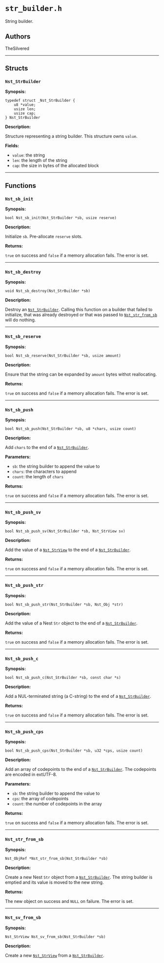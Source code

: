 # `str_builder.h`

String builder.

## Authors

TheSilvered

---

## Structs

### `Nst_StrBuilder`

**Synopsis:**

```better-c
typedef struct _Nst_StrBuilder {
    u8 *value;
    usize len;
    usize cap;
} Nst_StrBuilder
```

**Description:**

Structure representing a string builder. This structure owns `value`.

**Fields:**

- `value`: the string
- `len`: the length of the string
- `cap`: the size in bytes of the allocated block

---

## Functions

### `Nst_sb_init`

**Synopsis:**

```better-c
bool Nst_sb_init(Nst_StrBuilder *sb, usize reserve)
```

**Description:**

Initialize `sb`. Pre-allocate `reserve` slots.

**Returns:**

`true` on success and `false` if a memory allocation fails. The error is set.

---

### `Nst_sb_destroy`

**Synopsis:**

```better-c
void Nst_sb_destroy(Nst_StrBuilder *sb)
```

**Description:**

Destroy an [`Nst_StrBuilder`](c_api-str_builder.md#nst_strbuilder). Calling this
function on a builder that failed to initialize, that was already destroyed or
that was passed to [`Nst_str_from_sb`](c_api-str_builder.md#nst_str_from_sb)
will do nothing.

---

### `Nst_sb_reserve`

**Synopsis:**

```better-c
bool Nst_sb_reserve(Nst_StrBuilder *sb, usize amount)
```

**Description:**

Ensure that the string can be expanded by `amount` bytes withot reallocating.

**Returns:**

`true` on success and `false` if a memory allocation fails. The error is set.

---

### `Nst_sb_push`

**Synopsis:**

```better-c
bool Nst_sb_push(Nst_StrBuilder *sb, u8 *chars, usize count)
```

**Description:**

Add `chars` to the end of a
[`Nst_StrBuilder`](c_api-str_builder.md#nst_strbuilder).

**Parameters:**

- `sb`: the string builder to append the value to
- `chars`: the characters to append
- `count`: the length of `chars`

**Returns:**

`true` on success and `false` if a memory allocation fails. The error is set.

---

### `Nst_sb_push_sv`

**Synopsis:**

```better-c
bool Nst_sb_push_sv(Nst_StrBuilder *sb, Nst_StrView sv)
```

**Description:**

Add the value of a [`Nst_StrView`](c_api-str_view.md#nst_strview) to the end of
a [`Nst_StrBuilder`](c_api-str_builder.md#nst_strbuilder).

**Returns:**

`true` on success and `false` if a memory allocation fails. The error is set.

---

### `Nst_sb_push_str`

**Synopsis:**

```better-c
bool Nst_sb_push_str(Nst_StrBuilder *sb, Nst_Obj *str)
```

**Description:**

Add the value of a Nest `Str` object to the end of a
[`Nst_StrBuilder`](c_api-str_builder.md#nst_strbuilder).

**Returns:**

`true` on success and `false` if a memory allocation fails. The error is set.

---

### `Nst_sb_push_c`

**Synopsis:**

```better-c
bool Nst_sb_push_c(Nst_StrBuilder *sb, const char *s)
```

**Description:**

Add a NUL-terminated string (a C-string) to the end of a
[`Nst_StrBuilder`](c_api-str_builder.md#nst_strbuilder).

**Returns:**

`true` on success and `false` if a memory allocation fails. The error is set.

---

### `Nst_sb_push_cps`

**Synopsis:**

```better-c
bool Nst_sb_push_cps(Nst_StrBuilder *sb, u32 *cps, usize count)
```

**Description:**

Add an array of codepoints to the end of a
[`Nst_StrBuilder`](c_api-str_builder.md#nst_strbuilder). The codepoints are
encoded in extUTF-8.

**Parameters:**

- `sb`: the string builder to append the value to
- `cps`: the array of codepoints
- `count`: the number of codepoints in the array

**Returns:**

`true` on success and `false` if a memory allocation fails. The error is set.

---

### `Nst_str_from_sb`

**Synopsis:**

```better-c
Nst_ObjRef *Nst_str_from_sb(Nst_StrBuilder *sb)
```

**Description:**

Create a new Nest `Str` object from a
[`Nst_StrBuilder`](c_api-str_builder.md#nst_strbuilder). The string builder is
emptied and its value is moved to the new string.

**Returns:**

The new object on success and `NULL` on failure. The error is set.

---

### `Nst_sv_from_sb`

**Synopsis:**

```better-c
Nst_StrView Nst_sv_from_sb(Nst_StrBuilder *sb)
```

**Description:**

Create a new [`Nst_StrView`](c_api-str_view.md#nst_strview) from a
[`Nst_StrBuilder`](c_api-str_builder.md#nst_strbuilder).
